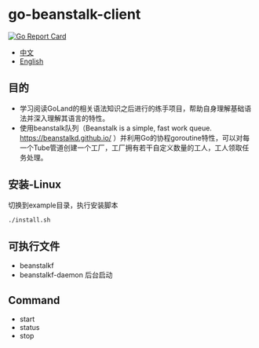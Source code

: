 # go-beanstalk-client
[![Go Report Card](https://goreportcard.com/badge/github.com/chenbo29/go-beanstalkd-client)](https://goreportcard.com/report/github.com/chenbo29/go-beanstalkd-client)
* [中文](/README_ZH_CN.md)
* [English](/README.md)
## 目的
* 学习阅读GoLand的相关语法知识之后进行的练手项目，帮助自身理解基础语法并深入理解其语言的特性。
* 使用beanstalk队列（Beanstalk is a simple, fast work queue. https://beanstalkd.github.io/ ）并利用Go的协程goroutine特性，可以对每一个Tube管道创建一个工厂，工厂拥有若干自定义数量的工人，工人领取任务处理。
## 安装-Linux
切换到example目录，执行安装脚本
```bash
./install.sh
```
## 可执行文件
* beanstalkf
* beanstalkf-daemon 后台启动
## Command
* start
* status
* stop